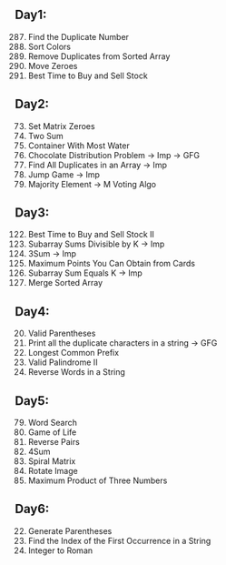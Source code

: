 ## Day1:
287. Find the Duplicate Number
75. Sort Colors
26. Remove Duplicates from Sorted Array
283. Move Zeroes
121. Best Time to Buy and Sell Stock

## Day2:
73. Set Matrix Zeroes
1. Two Sum
11. Container With Most Water <br>
00. Chocolate Distribution Problem -> Imp -> GFG
442. Find All Duplicates in an Array -> Imp
55. Jump Game -> Imp
169. Majority Element -> M Voting Algo

## Day3:
122. Best Time to Buy and Sell Stock II
974. Subarray Sums Divisible by K -> Imp
15. 3Sum -> Imp
1423. Maximum Points You Can Obtain from Cards
560. Subarray Sum Equals K -> Imp
88. Merge Sorted Array

## Day4:
20. Valid Parentheses
00. Print all the duplicate characters in a string -> GFG
14. Longest Common Prefix
680. Valid Palindrome II
151. Reverse Words in a String

## Day5:
79. Word Search
289. Game of Life
493. Reverse Pairs
18. 4Sum
54. Spiral Matrix
48. Rotate Image
628. Maximum Product of Three Numbers

## Day6:
22. Generate Parentheses
28. Find the Index of the First Occurrence in a String
12. Integer to Roman









